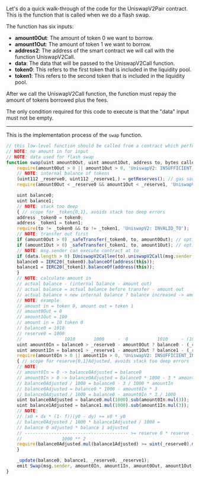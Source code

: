 Let's do a quick walk-through of the code for the UniswapV2Pair contract. This is the function that is called when we do a flash swap.  

The function has six inputs:

- **amount0Out**: The amount of token 0 we want to borrow.
- **amount1Out**: The amount of token 1 we want to borrow.
- **address2**: The address of the smart contract we will call with the function UniswapV2Call.
- **data**: The data that will be passed to the UniswapV2Call function. 
- **token0**: This refers to the first token that is included in the liquidity pool.
- **token1**: This refers to the second token that is included in the liquidity pool. 

After we call the UniswapV2Call function, the function must repay the amount of tokens borrowed plus the fees. 

The only condition required for this code to execute is that the "data" input must not be empty. 


---

This is the implementation process of the `swap` function.

```js
// this low-level function should be called from a contract which performs important safety checks
// NOTE: no amount in for input
// NOTE: data used for flash swap
function swap(uint amount0Out, uint amount1Out, address to, bytes calldata data) external lock {
    require(amount0Out > 0 || amount1Out > 0, 'UniswapV2: INSUFFICIENT_OUTPUT_AMOUNT');
    // NOTE: internal balance of tokens
    (uint112 _reserve0, uint112 _reserve1,) = getReserves(); // gas savings
    require(amount0Out < _reserve0 && amount1Out < _reserve1, 'UniswapV2: INSUFFICIENT_LIQUIDITY');

    uint balance0;
    uint balance1;
    // NOTE: stack too deep
    { // scope for _token{0,1}, avoids stack too deep errors
    address _token0 = token0;
    address _token1 = token1;
    require(to != _token0 && to != _token1, 'UniswapV2: INVALID_TO');
    // NOTE: transfer out first
    if (amount0Out > 0) _safeTransfer(_token0, to, amount0Out); // optimistically transfer tokens
    if (amount1Out > 0) _safeTransfer(_token1, to, amount1Out); // optimistically transfer tokens
    // NOTE: msg.sender can execute contract at to
    if (data.length > 0) IUniswapV2Callee(to).uniswapV2Call(msg.sender, amount0Out, amount1Out, data);
    balance0 = IERC20(_token0).balanceOf(address(this));
    balance1 = IERC20(_token1).balanceOf(address(this));
    }
    // NOTE: calculate amount in
    // actual balance - (internal balance - amount out)
    // actual balance = actual balance before transfer - amount out
    // actual balance > new internal balance ? balance increased -> amount in > 0 : 0
    // NOTE: example
    // amount in = token 0, amount out = token 1
    // amount0Out = 0
    // amount1Out = 100
    // amount in = 10 token 0
    // balance0 = 1010 
    // reserve0 = 1000
    //                1010       1000     -  0           1010     - (1000 - 0) = 10
    uint amount0In = balance0 > _reserve0 - amount0Out ? balance0 - (_reserve0 - amount0Out) : 0;
    uint amount1In = balance1 > _reserve1 - amount1Out ? balance1 - (_reserve1 - amount1Out) : 0;
    require(amount0In > 0 || amount1In > 0, 'UniswapV2: INSUFFICIENT_INPUT_AMOUNT');
    { // scope for reserve{0,1}Adjusted, avoids stack too deep errors
    // NOTE:
    // amount0In = 0 -> balance0Adjusted = balance0
    // amount0In > 0 -> balance0Adjusted = balance0 * 1000 - 3 * amount0In
    // balance0Adjusted / 1000 = balance0 - 3 / 1000 * amountIn
    // balance0Adjusted = balance0 * 1000 - amount0In * 3
    // balance0Adjusted / 1000 = balance0 - amount0In * 3 / 1000
    uint balance0Adjusted = balance0.mul(1000).sub(amount0In.mul(3));
    uint balance1Adjusted = balance1.mul(1000).sub(amount1In.mul(3));
    // NOTE: 
    // (x0 + dx * (1- f))(y0 - dy) >= x0 * y0
    // balance0Adjusted / 1000 * balance1Adjusted / 1000 = 
    // balance 0 adjusted * balance 1 adjusted
    // --------------------------------------- >= reserve 0 * reserve 1
    //               1000 ** 2
    require(balance0Adjusted.mul(balance1Adjusted) >= uint(_reserve0).mul(_reserve1).mul(1000**2), 'UniswapV2: K');
    }

    _update(balance0, balance1, _reserve0, _reserve1);
    emit Swap(msg.sender, amount0In, amount1In, amount0Out, amount1Out, to);
}

```
